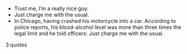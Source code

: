  - Trust me, I’m a really nice guy.
 - Just charge me with the usual.
 - In Chicago, having crashed his motorcycle into a car. According to police reports, his blood-alcohol level was more than three times the legal limit and he told officers: Just charge me with the usual.

3 quotes